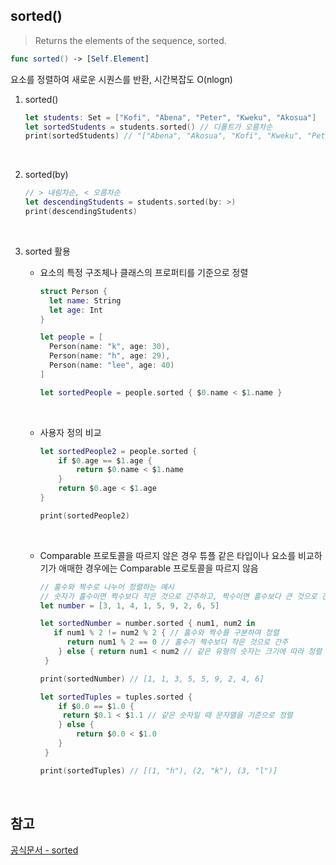 ## sorted()

> Returns the elements of the sequence, sorted.

```swift
func sorted() -> [Self.Element]
```

요소를 정렬하여 새로운 시퀀스를 반환, 시간복잡도 O(nlogn)

1. sorted()

   ```swift
   let students: Set = ["Kofi", "Abena", "Peter", "Kweku", "Akosua"]
   let sortedStudents = students.sorted() // 디폴트가 오름차순
   print(sortedStudents) // "["Abena", "Akosua", "Kofi", "Kweku", "Peter"]"
   ```

   <br/>

2. sorted(by)

   ```swift
   // > 내림차순, < 오름차순
   let descendingStudents = students.sorted(by: >)
   print(descendingStudents)
   ```

   <br/>

3. sorted 활용

   - 요소의 특정 구조체나 클래스의 프로퍼티를 기준으로 정렬

     ```swift
     struct Person {
       let name: String
       let age: Int
     }

     let people = [
       Person(name: "k", age: 30),
       Person(name: "h", age: 29),
       Person(name: "lee", age: 40)
     ]

     let sortedPeople = people.sorted { $0.name < $1.name }
     ```

      <br/>

   - 사용자 정의 비교

     ```swift
     let sortedPeople2 = people.sorted {
         if $0.age == $1.age {
             return $0.name < $1.name
         }
         return $0.age < $1.age
     }

     print(sortedPeople2)
     ```

      <br/>

   - Comparable 프로토콜을 따르지 않은 경우
     튜플 같은 타입이나 요소를 비교하기가 애매한 경우에는 Comparable 프로토콜을 따르지 않음

     ```swift
     // 홀수와 짝수로 나누어 정렬하는 예시
     // 숫자가 홀수이면 짝수보다 작은 것으로 간주하고, 짝수이면 홀수보다 큰 것으로 간주하여 정렬
     let number = [3, 1, 4, 1, 5, 9, 2, 6, 5]

     let sortedNumber = number.sorted { num1, num2 in
        if num1 % 2 != num2 % 2 { // 홀수와 짝수를 구분하여 정렬
           return num1 % 2 == 0 // 홀수가 짝수보다 작은 것으로 간주
         } else { return num1 < num2 // 같은 유형의 숫자는 크기에 따라 정렬 }
      }

     print(sortedNumber) // [1, 1, 3, 5, 5, 9, 2, 4, 6]
     ```

     ```swift
     let sortedTuples = tuples.sorted {
         if $0.0 == $1.0 {
          return $0.1 < $1.1 // 같은 숫자일 때 문자열을 기준으로 정렬
         } else {
             return $0.0 < $1.0
         }
      }

     print(sortedTuples) // [(1, "h"), (2, "k"), (3, "l")]
     ```

      <br/>

## 참고

[공식문서 - sorted](<https://developer.apple.com/documentation/swift/sequence/sorted()>)
